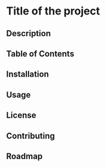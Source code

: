 # Title of the project

## Description

## Table of Contents

## Installation

## Usage

## License

## Contributing

## Roadmap